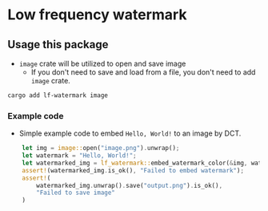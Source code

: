 # Low frequency watermark

## Usage this package
- `image` crate will be utilized to open and save image
  - If you don't need to save and load from a file, you don't need to add `image` crate.

``` bash
cargo add lf-watermark image
```

### Example code
- Simple example code to embed `Hello, World!` to an image by DCT.

``` rust
    let img = image::open("image.png").unwrap();
    let watermark = "Hello, World!";
    let watermarked_img = lf_watermark::embed_watermark_color(&img, watermark);
    assert!(watermarked_img.is_ok(), "Failed to embed watermark");
    assert!(
        watermarked_img.unwrap().save("output.png").is_ok(),
        "Failed to save image"
    )
```
